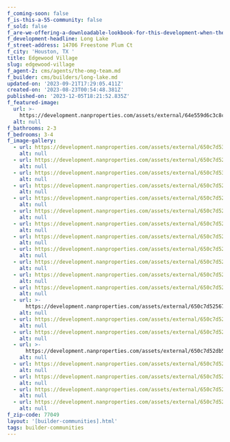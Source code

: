 ```yaml
---
f_coming-soon: false
f_is-this-a-55-community: false
f_sold: false
f_are-we-offering-a-downloadable-lookbook-for-this-development-when-they-submit-their-contact-info: false
f_development-headline: Long Lake
f_street-address: 14706 Freestone Plum Ct
f_city: 'Houston, TX '
title: Edgewood Village
slug: edgewood-village
f_agent-2: cms/agents/the-omg-team.md
f_builder: cms/builders/long-lake.md
updated-on: '2023-09-21T17:29:05.411Z'
created-on: '2023-08-23T00:54:48.381Z'
published-on: '2023-12-05T18:21:52.835Z'
f_featured-image:
  url: >-
    https://development.nanproperties.com/assets/external/64e559d6c3c8c335efc256e7_new-homes-community-edgewood-village.webp
  alt: null
f_bathrooms: 2-3
f_bedrooms: 3-4
f_image-gallery:
  - url: https://development.nanproperties.com/assets/external/650c7d5381526e88271f5836_1-web-or-mls-dsc02788-edit.jpg
    alt: null
  - url: https://development.nanproperties.com/assets/external/650c7d526e5369f534cd0040_1-web-or-mls-dsc08317-edit.jpg
    alt: null
  - url: https://development.nanproperties.com/assets/external/650c7d530c6d68f9c1b1fdf1_1-web-or-mls-dsc08565-edit-2.jpg
    alt: null
  - url: https://development.nanproperties.com/assets/external/650c7d52a9599bf86020dc05_1-web-or-mls-dsc08722-edit.jpg
    alt: null
  - url: https://development.nanproperties.com/assets/external/650c7d526e5369f534cd0031_2-web-or-mls-dsc08332-edit.jpg
    alt: null
  - url: https://development.nanproperties.com/assets/external/650c7d52ecf4a71e1f405c1c_2-web-or-mls-dsc08740-edit.jpg
    alt: null
  - url: https://development.nanproperties.com/assets/external/650c7d52f04ec875973fbb33_3-web-or-mls-dsc02865.jpg
    alt: null
  - url: https://development.nanproperties.com/assets/external/650c7d526e5369f534cd0022_3-web-or-mls-dsc08362-edit.jpg
    alt: null
  - url: https://development.nanproperties.com/assets/external/650c7d52a9599bf86020dbf6_3-web-or-mls-dsc08605-edit.jpg
    alt: null
  - url: https://development.nanproperties.com/assets/external/650c7d52a2b61281ae6d3d0b_3-web-or-mls-dsc08737-edit.jpg
    alt: null
  - url: https://development.nanproperties.com/assets/external/650c7d525b09509be62f5db2_4-web-or-mls-dsc08392-edit.jpg
    alt: null
  - url: https://development.nanproperties.com/assets/external/650c7d524408194f1c689571_5-web-or-mls-dsc02890.jpg
    alt: null
  - url: >-
      https://development.nanproperties.com/assets/external/650c7d52567f340c8862fb7d_6-web-or-mls-dsc08385_vs-edit-edit.jpg
    alt: null
  - url: https://development.nanproperties.com/assets/external/650c7d522841b2bf48f5f63c_7-web-or-mls-dsc02913_vs.jpg
    alt: null
  - url: https://development.nanproperties.com/assets/external/650c7d52db58c811202a4159_9-web-or-mls-dsc08412-edit.jpg
    alt: null
  - url: >-
      https://development.nanproperties.com/assets/external/650c7d52db58c811202a4187_12-web-or-mls-dsc08440_vs-edit.jpg
    alt: null
  - url: https://development.nanproperties.com/assets/external/650c7d52567f340c8862fb6e_13-web-or-mls-dsc08457-edit.jpg
    alt: null
  - url: https://development.nanproperties.com/assets/external/650c7d52db58c811202a412b_14-web-or-mls-dsc08482-edit.jpg
    alt: null
  - url: https://development.nanproperties.com/assets/external/650c7d52f04ec875973fbb24_15-web-or-mls-dsc08562-edit.jpg
    alt: null
  - url: https://development.nanproperties.com/assets/external/650c7d525b09509be62f5d99_19-web-or-mls-dsc08547-edit.jpg
    alt: null
f_zip-code: 77049
layout: '[builder-communities].html'
tags: builder-communities
---
```



